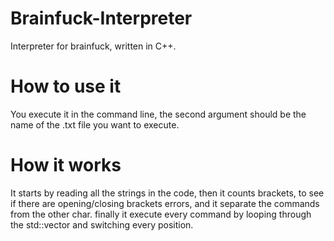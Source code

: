 # Brainfuck-Interpreter
Interpreter for brainfuck, written in C++.


# How to use it
You execute it in the command line, the second argument should be the name 
of the .txt file you want to execute.

# How it works
It starts by reading all the strings in the code, then it counts brackets,
to see if there are opening/closing brackets errors, and it separate the
commands from the other char.
finally it execute every command by looping through the std::vector<char> and
switching every position.
